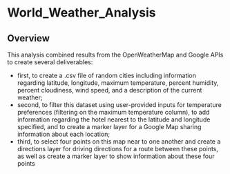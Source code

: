 # World_Weather_Analysis

## Overview

This analysis combined results from the OpenWeatherMap and Google APIs to create several deliverables: 

  - first, to create a .csv file of random cities including information regarding latitude, longitude, maximum temperature, percent humidity, percent cloudiness, wind speed, and a description of the current weather;
  - second, to filter this dataset using user-provided inputs for temperature preferences (filtering on the maximum temperature column), to add information regarding the hotel nearest to the latitude and longitude specified, and to create a marker layer for a Google Map sharing information about each location;
  - third, to select four points on this map near to one another and create a directions layer for driving directions for a route between these points, as well as create a marker layer to show information about these four points
